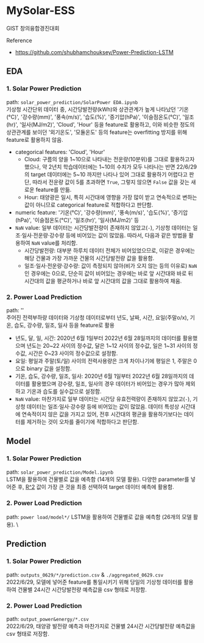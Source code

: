 # MySolar-ESS
GIST 창의융합경진대회

Reference 
* https://github.com/shubhamchouksey/Power-Prediction-LSTM
## EDA
### 1. Solar Power Prediction
path: `solar_power_prediction/SolarPower EDA.ipynb` \
기상청 시간단위 데이터 중, 시간당발전량(kWh)와 상관관계가 높게 나타났던 '기온(°C)', '강수량(mm)', '풍속(m/s)', '습도(%)', '증기압(hPa)', '이슬점온도(°C)', '일조(hr)', '일사(MJ/m2)', 'Cloud', 'Hour' 등을 feature로 활용하고, 이와 비슷한 정도의 상관관계를 보이던 '외기온도', '모듈온도' 등의 feature는 overfitting 방지를 위해 feature로 활용하지 않음.
* categorical features: 'Cloud', 'Hour'
  * Cloud: 구름의 양을 1\~10으로 나타내는 전운량(10분위)를 그대로 활용하고자 했으나, 약 2년치 학습데이터에는 1\~10의 수치가 모두 나타나는 반면 22/6/29의 target 데이터에는 5\~10 까지만 나타나 있어 그대로 활용하기 어렵다고 판단, 따라서 전운량 값이 5를 초과하면 `True`, 그렇지 않으면 `False` 값을 갖는 새로운 feature를 만듦.
  * Hour: 태양광은 일시, 특히 시간대에 영향을 가장 많이 받고 연속적으로 변하는 값이 아니므로 categorical feature로 적합하다고 판단함.
* numeric feature: '기온(°C)', '강수량(mm)', '풍속(m/s)', '습도(%)', '증기압(hPa)', '이슬점온도(°C)', '일조(hr)', '일사(MJ/m2)' 등
* `NaN` value: 일부 데이터는 시간당발전량이 존재하지 않았고(`-`), 기상청 데이터는 일조·일사·전운량·강수량 등에 비어있는 값이 많았음. 따라서, 다음과 같은 방법을 활용하여 `NaN` value를 처리함.
  * 시간당발전량: 대부분 하루치 데이터 전체가 비어있었으므로, 이같은 경우에는 해당 건물과 가장 가까운 건물의 시간당발전량 값을 활용함.
  * 일조·일사·전운량·강수량: 값이 측정되지 않아(비가 오지 않는 등의 이유로) `NaN`인 경우에는 0으로, 단순히 값이 비어있는 경우에는 바로 앞 시간대와 바로 뒤 시간대의 값을 평균하거나 바로 앞 시간대의 값을 그대로 활용하여 채움.
  
### 2. Power Load Prediction
path: '' \
주어진 전력부하량 데이터와 기상청 데이터로부터 년도, 날짜, 시간, 요일(주말o/x), 기온, 습도, 강수량, 일조, 일사 등을 feature로 활용
* 년도, 달, 일, 시간: 2020년 6월 1일부터 2022년 6월 28일까지의 데이터를 활용했으며 년도는 20\~22 사이의 정수값, 달은 1\~12 사이의 정수값, 일은 1\~31 사이의 정수값, 시간은 0\~23 사이의 정수값으로 설정함.
* 요일: 평일과 주말(토/일) 사이의 전력사용량은 크게 차이나기에 평일은 1, 주말은 0으로 binary 값을 설정함.
* 기온, 습도, 강수량, 일조, 일사:  2020년 6월 1일부터 2022년 6월 28일까지의 데이터를 활용했으며 강수량, 일조, 일사의 경우 데이터가 비어있는 경우가 많아 제외하고 기온과 습도를 실수값으로 설정함.
*  `NaN` value: 마찬가지로 일부 데이터는 시간당 유효전력량이 존재하지 않았고(`-`), 기상청 데이터는 일조·일사·강수량 등에 비어있는 값이 많았음. 데이터 특성상 시간대에 연속적이지 않은 값을 가지고 있어, 전후 시간대의 평균을 활용하기보다는 데이터를 제거하는 것이 오차를 줄이기에 적합하다고 판단함.

## Model
### 1. Solar Power Prediction
path: `solar_power_prediction/Model.ipynb` \
LSTM을 활용하여 건물별로 값을 예측함 (14개의 모델 활용). 다양한 parameter를 넣어준 후, [R^2](https://ko.wikipedia.org/wiki/%EA%B2%B0%EC%A0%95%EA%B3%84%EC%88%98) 값이 가장 큰 것을 최종 선택하여 target 데이터 예측에 활용함.

### 2. Power Load Prediction
path: `power load/model*/`
LSTM을 활용하여 건물별로 값을 예측함 (26개의 모델 활용). \

## Prediction
### 1. Solar Power Prediction
path: `outputs_0629/*/prediction.csv` & `./aggregated_0629.csv`\
2022/6/29, 모델에 넣어준 feature를 통일시키기 위해 당일의 기상청 데이터를 활용하여 건물별 24시간 시간당발전량 예측값을 csv 형태로 저장함. 

### 2. Power Load Prediction
path: `output_power&energy/*.csv` \
2022/6/29, 태양광 발전량 예측과 마찬가지로 건물별 24시간 시간당발전량 예측값을 csv 형태로 저장함. 
